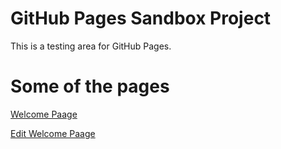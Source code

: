 # GitHub Pages Sandbox Project

This is a testing area for GitHub Pages.

# Some of the pages

[Welcome Paage](https://github.com/diarkilts/ghp_sandbox/blob/gh-pages/docs/_posts/2024-03-16-welcome-to-jekyll.markdown)

[Edit Welcome Paage](https://github.com/diarkilts/ghp_sandbox/edit/gh-pages/docs/_posts/2024-03-16-welcome-to-jekyll.markdown)


